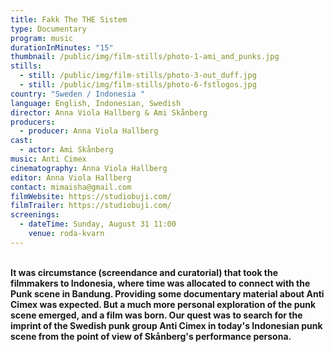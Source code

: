 ```yaml
---
title: Fakk The THE Sistem
type: Documentary
program: music
durationInMinutes: "15"
thumbnail: /public/img/film-stills/photo-1-ami_and_punks.jpg
stills:
  - still: /public/img/film-stills/photo-3-out_duff.jpg
  - still: /public/img/film-stills/photo-6-fstlogos.jpg
country: "Sweden / Indonesia "
language: English, Indonesian, Swedish
director: Anna Viola Hallberg & Ami Skånberg
producers:
  - producer: Anna Viola Hallberg
cast:
  - actor: Ami Skånberg
music: Anti Cimex
cinematography: Anna Viola Hallberg
editor: Anna Viola Hallberg
contact: mimaisha@gmail.com
filmWebsite: https://studiobuji.com/
filmTrailer: https://studiobuji.com/
screenings:
  - dateTime: Sunday, August 31 11:00
    venue: roda-kvarn
---
```

**\
It was circumstance (screendance and curatorial) that took the filmmakers to Indonesia, where time was allocated to connect with the Punk scene in Bandung. Providing some documentary material about Anti Cimex was expected. But a much more personal exploration of the punk scene emerged, and a film was born. Our quest was to search for the imprint of the Swedish punk group Anti Cimex in today's Indonesian punk scene from the point of view of Skånberg's performance persona.**